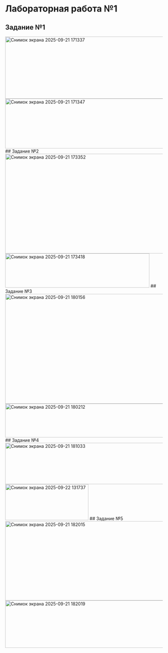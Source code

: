 # Лабораторная работа №1
## Задание №1
<img width="998" height="198" alt="Снимок экрана 2025-09-21 171337" src="https://github.com/user-attachments/assets/6838d4b9-5ccc-4ecc-9258-3fa4f169be92" />
<img width="611" height="159" alt="Снимок экрана 2025-09-21 171347" src="https://github.com/user-attachments/assets/3c3fd911-4d82-4b00-bc60-c74cd1c5e14b" />
## Задание №2
<img width="1362" height="318" alt="Снимок экрана 2025-09-21 173352" src="https://github.com/user-attachments/assets/afdb9c6c-2d76-4bc8-b97b-44c10125a033" />
<img width="461" height="109" alt="Снимок экрана 2025-09-21 173418" src="https://github.com/user-attachments/assets/137441c4-3c7d-4a5f-ac51-5f02205cf319" />
## Задание №3
<img width="975" height="350" alt="Снимок экрана 2025-09-21 180156" src="https://github.com/user-attachments/assets/d802e9ea-dedb-43c4-b0ee-7e6b26c10787" />
<img width="555" height="108" alt="Снимок экрана 2025-09-21 180212" src="https://github.com/user-attachments/assets/2b63650a-b66d-473c-bcc9-75fb72bfcbce" />
## Задание №4
<img width="556" height="132" alt="Снимок экрана 2025-09-21 181033" src="https://github.com/user-attachments/assets/75e5baed-cbde-4052-889b-c4da18f6eb8a" />
<img width="266" height="115" alt="Снимок экрана 2025-09-22 131737" src="https://github.com/user-attachments/assets/f0f34a6b-9f4f-4aa6-bfa9-00d29cfe54c7" />
## Задание №5
<img width="1111" height="253" alt="Снимок экрана 2025-09-21 182015" src="https://github.com/user-attachments/assets/143a119a-0a23-4f93-a874-69244bdd9134" />
<img width="692" height="151" alt="Снимок экрана 2025-09-21 182019" src="https://github.com/user-attachments/assets/148fda98-7454-414c-957b-ae00a91a1645" />





